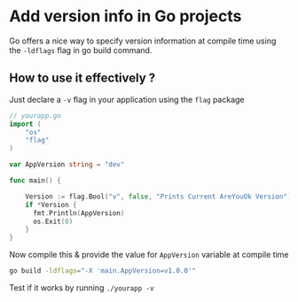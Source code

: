 # Add version info in Go projects
<!-- 08 Jan, 2021 -->
Go offers a nice way to specify version information at compile time using the `-ldflags` flag in go build command.

## How to use it effectively ?

Just declare a `-v` flag in your application using the `flag` package

```go
// yourapp.go
import (
    "os"
    "flag"
)

var AppVersion string = "dev"

func main() {

    Version := flag.Bool("v", false, "Prints Current AreYouOk Version")
    if *Version {
      fmt.Println(AppVersion)
      os.Exit(0)
    }
}
```

Now compile this & provide the value for `AppVersion` variable at compile time

```bash
go build -ldflags="-X 'main.AppVersion=v1.0.0'"
```

Test if it works by running `./yourapp -v`

